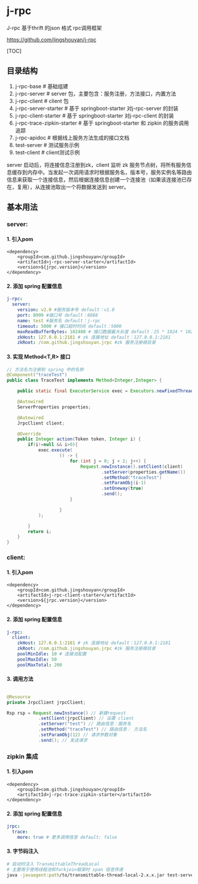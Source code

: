 # j-rpc
J-rpc 基于thrift 的json 格式 rpc调用框架

https://github.com/jingshouyan/j-rpc

[TOC]

## 目录结构

1. j-rpc-base # 基础组建
2. j-rpc-server # server 包，主要包含：服务注册，方法接口，内置方法
3. j-rpc-client # client 包
4. j-rpc-server-starter # 基于 springboot-starter 对j-rpc-server 的封装
5. j-rpc-client-starter # 基于 springboot-starter 对j-rpc-client 的封装
6. j-rpc-trace-zipkin-starter # 基于 springboot-starter 和 zipkin 的服务调用追踪
7. j-rpc-apidoc # 根据线上服务方法生成的接口文档
8. test-server # 测试服务示例
9. test-client # client测试示例


server 启动后，将连接信息注册到zk，client 监听 zk 服务节点树，将所有服务信息缓存到内存中。当发起一次调用请求时根据服务名，版本号，服务实例名等路由信息来获取一个连接信息，然后根据连接信息创建一个连接池（如果该连接池已存在，复用），从连接池取出一个将数据发送到 server。

## 基本用法

### server:

#### 1. 引入pom
```pom
<dependency>
    <groupId>com.github.jingshouyan</groupId>
    <artifactId>j-rpc-server-starter</artifactId>
    <version>${jrpc.version}</version>
</dependency>
```

#### 2. 添加 spring 配置信息
```yaml
j-rpc:
  server:
    version: v2.0 #服务版本号 default：v1.0
    port: 8999 #端口号 default：8888
    name: test #服务名 default：j-rpc
    timeout: 5000 # 接口超时时间 default：5000
    maxReadBufferBytes: 102400 # 接口数据最大长度 default：25 * 1024 * 1024 （25MB）
    zkHost: 127.0.0.1:2181 # zk 连接地址 default：127.0.0.1:2181
    zkRoot: /com.github.jingshouyan.jrpc #zk 服务注册根目录

```

#### 3. 实现 Method<T,R> 接口
```java
// 方法名为注册到 spring 中的名称
@Component("traceTest")
public class TraceTest implements Method<Integer,Integer> {

    public static final ExecutorService exec = Executors.newFixedThreadPool(20,new ThreadFactoryBuilder().setNameFormat("exec-%d").build());

    @Autowired
    ServerProperties properties;

    @Autowired
    JrpcClient client;

    @Override
    public Integer action(Token token, Integer i) {
        if(i!=null && i>0){
            exec.execute(
                    () -> {
                        for (int j = 0; j < 2; j++) {
                            Request.newInstance().setClient(client)
                                    .setServer(properties.getName())
                                    .setMethod("traceTest")
                                    .setParamObj(i-1)
                                    .setOneway(true)
                                    .send();
                        }

                    }
            );

        }
        return i;
    }
}
```

### client:

#### 1. 引入pom
```pom
<dependency>
    <groupId>com.github.jingshouyan</groupId>
    <artifactId>j-rpc-client-starter</artifactId>
    <version>${jrpc.version}</version>
</dependency>
```

#### 2. 添加 spring 配置信息
```yaml
j-rpc:
  client:
    zkHost: 127.0.0.1:2181 # zk 连接地址 default：127.0.0.1:2181
    zkRoot: /com.github.jingshouyan.jrpc #zk 服务注册根目录
    poolMinIdle: 10 # 连接池配置
    poolMaxIdle: 50
    poolMaxTotal: 200

```

#### 3. 调用方法
```java

@Resource
private JrpcClient jrpcClient;

Rsp rsp = Request.newInstance() // 新建request
            .setClient(jrpcClient) // 设置 client
            .setServer("test") // 路由信息：服务名
            .setMethod("traceTest") // 路由信息： 方法名
            .setParamObj(12) // 请求参数对象
            .send(); // 发送请求

```

### zipkin 集成

#### 1. 引入pom

```pom
<dependency>
    <groupId>com.github.jingshouyan</groupId>
    <artifactId>j-rpc-trace-zipkin-starter</artifactId>
</dependency>
```

#### 2. 添加 spring 配置信息

```yaml
jrpc:
  trace:
    more: true # 更多调用信息 default: false
```

#### 3. 字节码注入
```sh
# 启动时注入 TransmittableThreadLocal
# 主要用于使用线程池和forkjoin框架时 span 信息传递
java -javaagent:path/to/transmittable-thread-local-2.x.x.jar test-server.jar
```
